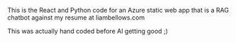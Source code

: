 This is the React and Python code for an Azure static web app that is a RAG chatbot against my resume at liambellows.com

This was actually hand coded before AI getting good ;)

